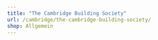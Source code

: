 ```yaml
---
title: "The Cambridge Building Society"
url: /cambridge/the-cambridge-building-society/
shop: Allgemein
---
```

